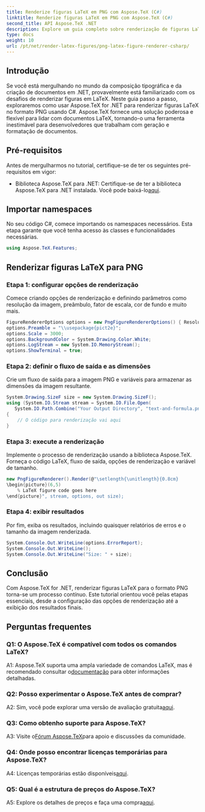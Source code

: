 ```yaml
---
title: Renderize figuras LaTeX em PNG com Aspose.TeX (C#)
linktitle: Renderize figuras LaTeX em PNG com Aspose.TeX (C#)
second_title: API Aspose.TeX .NET
description: Explore um guia completo sobre renderização de figuras LaTeX para PNG usando Aspose.TeX em C#. Aprenda passo a passo com exemplos de código.
type: docs
weight: 10
url: /pt/net/render-latex-figures/png-latex-figure-renderer-csharp/
---
```

## Introdução

Se você está mergulhando no mundo da composição tipográfica e da criação de documentos em .NET, provavelmente está familiarizado com os desafios de renderizar figuras em LaTeX. Neste guia passo a passo, exploraremos como usar Aspose.TeX for .NET para renderizar figuras LaTeX no formato PNG usando C#. Aspose.TeX fornece uma solução poderosa e flexível para lidar com documentos LaTeX, tornando-o uma ferramenta inestimável para desenvolvedores que trabalham com geração e formatação de documentos.

## Pré-requisitos

Antes de mergulharmos no tutorial, certifique-se de ter os seguintes pré-requisitos em vigor:

-  Biblioteca Aspose.TeX para .NET: Certifique-se de ter a biblioteca Aspose.TeX para .NET instalada. Você pode baixá-lo[aqui](https://releases.aspose.com/tex/net/).

## Importar namespaces

No seu código C#, comece importando os namespaces necessários. Esta etapa garante que você tenha acesso às classes e funcionalidades necessárias.

```csharp
using Aspose.TeX.Features;
```

## Renderizar figuras LaTeX para PNG

### Etapa 1: configurar opções de renderização

Comece criando opções de renderização e definindo parâmetros como resolução da imagem, preâmbulo, fator de escala, cor de fundo e muito mais.

```csharp
FigureRendererOptions options = new PngFigureRendererOptions() { Resolution = 150 };
options.Preamble = "\\usepackage{pict2e}";
options.Scale = 3000;
options.BackgroundColor = System.Drawing.Color.White;
options.LogStream = new System.IO.MemoryStream();
options.ShowTerminal = true;
```

### Etapa 2: definir o fluxo de saída e as dimensões

Crie um fluxo de saída para a imagem PNG e variáveis para armazenar as dimensões da imagem resultante.

```csharp
System.Drawing.SizeF size = new System.Drawing.SizeF();
using (System.IO.Stream stream = System.IO.File.Open(
   System.IO.Path.Combine("Your Output Directory", "text-and-formula.png"), System.IO.FileMode.Create))
{
    // O código para renderização vai aqui
}
```

### Etapa 3: execute a renderização

Implemente o processo de renderização usando a biblioteca Aspose.TeX. Forneça o código LaTeX, fluxo de saída, opções de renderização e variável de tamanho.

```csharp
new PngFigureRenderer().Render(@"\setlength{\unitlength}{0.8cm}
\begin{picture}(6,5)
    % LaTeX figure code goes here
\end{picture}", stream, options, out size);
```

### Etapa 4: exibir resultados

Por fim, exiba os resultados, incluindo quaisquer relatórios de erros e o tamanho da imagem renderizada.

```csharp
System.Console.Out.WriteLine(options.ErrorReport);
System.Console.Out.WriteLine();
System.Console.Out.WriteLine("Size: " + size);
```

## Conclusão

Com Aspose.TeX for .NET, renderizar figuras LaTeX para o formato PNG torna-se um processo contínuo. Este tutorial orientou você pelas etapas essenciais, desde a configuração das opções de renderização até a exibição dos resultados finais.

## Perguntas frequentes

### Q1: O Aspose.TeX é compatível com todos os comandos LaTeX?

 A1: Aspose.TeX suporta uma ampla variedade de comandos LaTeX, mas é recomendado consultar o[documentação](https://reference.aspose.com/tex/net/) para obter informações detalhadas.

### Q2: Posso experimentar o Aspose.TeX antes de comprar?

 A2: Sim, você pode explorar uma versão de avaliação gratuita[aqui](https://releases.aspose.com/).

### Q3: Como obtenho suporte para Aspose.TeX?

 A3: Visite o[Fórum Aspose.TeX](https://forum.aspose.com/c/tex/47)para apoio e discussões da comunidade.

### Q4: Onde posso encontrar licenças temporárias para Aspose.TeX?

 A4: Licenças temporárias estão disponíveis[aqui](https://purchase.aspose.com/temporary-license/).

### Q5: Qual é a estrutura de preços do Aspose.TeX?

A5: Explore os detalhes de preços e faça uma compra[aqui](https://purchase.aspose.com/buy).